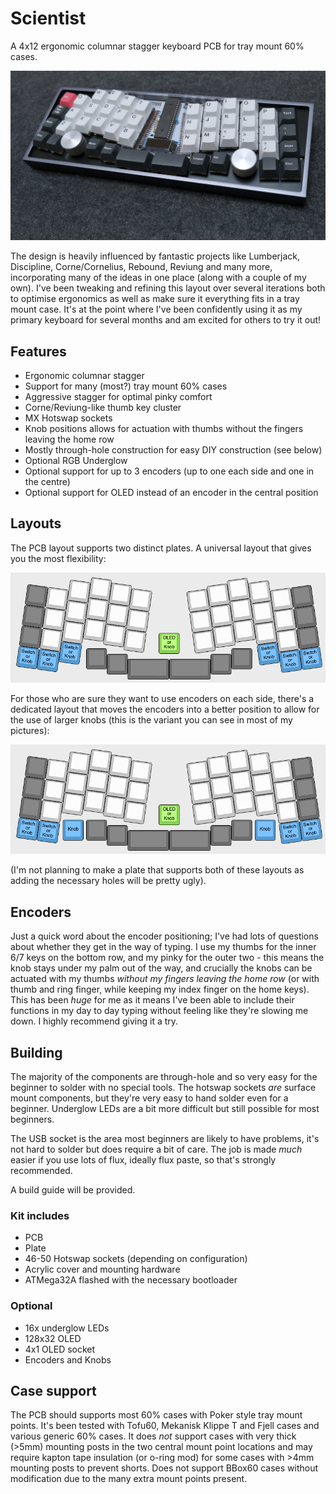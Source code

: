 # Scientist

A 4x12 ergonomic columnar stagger keyboard PCB for tray mount 60% cases.

![Scientist Keyboard](pics/scientist-1.jpg)

The design is heavily influenced by fantastic projects like Lumberjack, Discipline, Corne/Cornelius, Rebound, Reviung and many more, incorporating many of the ideas in one place (along with a couple of my own). I've been tweaking and refining this layout over several iterations both to optimise ergonomics as well as make sure it everything fits in a tray mount case. It's at the point where I've been confidently using it as my primary keyboard for several months and am excited for others to try it out!

## Features

 * Ergonomic columnar stagger
 * Support for many (most?) tray mount 60% cases
 * Aggressive stagger for optimal pinky comfort
 * Corne/Reviung-like thumb key cluster
 * MX Hotswap sockets
 * Knob positions allows for actuation with thumbs without the fingers leaving the home row
 * Mostly through-hole construction for easy DIY construction (see below)
 * Optional RGB Underglow
 * Optional support for up to 3 encoders (up to one each side and one in the centre)
 * Optional support for OLED instead of an encoder in the central position

## Layouts

The PCB layout supports two distinct plates. A universal layout that gives you the most flexibility:

![Universal plate](pics/layout-universal.png)

For those who are sure they want to use encoders on each side, there's a dedicated layout that moves the encoders into a better position to allow for the use of larger knobs (this is the variant you can see in most of my pictures):

![Knob-specific plate](pics/layout-knobs.png)

(I'm not planning to make a plate that supports both of these layouts as adding the necessary holes will be pretty ugly).

## Encoders

Just a quick word about the encoder positioning; I've had lots of questions about whether they get in the way of typing. I use my thumbs for the inner 6/7 keys on the bottom row, and my pinky for the outer two - this means the knob stays under my palm out of the way, and crucially the knobs can be actuated with my thumbs *without my fingers leaving the home row* (or with thumb and ring finger, while keeping my index finger on the home keys). This has been *huge* for me as it means I've been able to include their functions in my day to day typing without feeling like they're slowing me down. I highly recommend giving it a try.

## Building

The majority of the components are through-hole and so very easy for the beginner to solder with no special tools. The hotswap sockets *are* surface mount components, but they're very easy to hand solder even for a beginner. Underglow LEDs are a bit more difficult but still possible for most beginners.

The USB socket is the area most beginners are likely to have problems, it's not hard to solder but does require a bit of care. The job is made *much* easier if you use lots of flux, ideally flux paste, so that's strongly recommended.

A build guide will be provided.

### Kit includes

 * PCB
 * Plate
 * 46-50 Hotswap sockets (depending on configuration)
 * Acrylic cover and mounting hardware
 * ATMega32A flashed with the necessary bootloader

### Optional

 * 16x underglow LEDs
 * 128x32 OLED
 * 4x1 OLED socket
 * Encoders and Knobs   

## Case support

The PCB should supports most 60% cases with Poker style tray mount points. It's been tested with Tofu60, Mekanisk Klippe T and Fjell cases and various generic 60% cases. It does *not* support cases with very thick (>5mm) mounting posts in the two central mount point locations and may require kapton tape insulation (or o-ring mod) for some cases with >4mm mounting posts to prevent shorts. Does not support BBox60 cases without modification due to the many extra mount points present.
